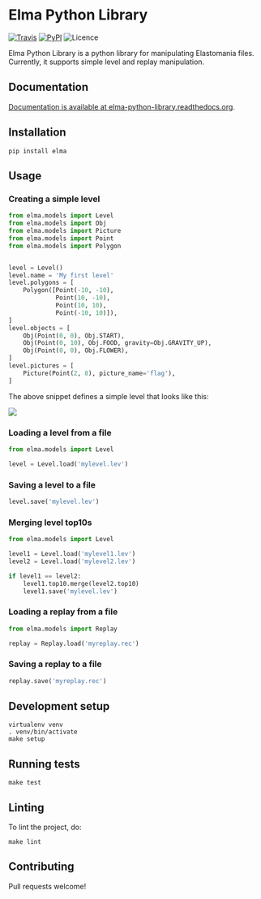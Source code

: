 # Elma Python Library

[![Travis](https://img.shields.io/travis/sigvef/elma.svg)](https://travis-ci.org/sigvef/elma/)
[![PyPI](https://img.shields.io/pypi/v/elma.svg)](https://pypi.python.org/pypi/elma/)
![Licence](https://img.shields.io/pypi/l/elma.svg)

Elma Python Library is a python library for manipulating Elastomania files.
Currently, it supports simple level and replay manipulation.


## Documentation

[Documentation is available at elma-python-library.readthedocs.org](https://elma-python-library.readthedocs.org).


## Installation

```
pip install elma
```


## Usage


### Creating a simple level
```python
from elma.models import Level
from elma.models import Obj
from elma.models import Picture
from elma.models import Point
from elma.models import Polygon


level = Level()
level.name = 'My first level'
level.polygons = [
    Polygon([Point(-10, -10),
             Point(10, -10),
             Point(10, 10),
             Point(-10, 10)]),
]
level.objects = [
    Obj(Point(0, 0), Obj.START),
    Obj(Point(0, 10), Obj.FOOD, gravity=Obj.GRAVITY_UP),
    Obj(Point(0, 0), Obj.FLOWER),
]
level.pictures = [
    Picture(Point(2, 8), picture_name='flag'),
]
```

The above snippet defines a simple level that looks like this:

![](http://i.imgur.com/cl8SJgk.png)


### Loading a level from a file
```python
from elma.models import Level

level = Level.load('mylevel.lev')
```


### Saving a level to a file
```python
level.save('mylevel.lev')
```


### Merging level top10s
```python
from elma.models import Level

level1 = Level.load('mylevel1.lev')
level2 = Level.load('mylevel2.lev')

if level1 == level2:
    level1.top10.merge(level2.top10)
    level1.save('mylevel.lev')
```


### Loading a replay from a file
```python
from elma.models import Replay

replay = Replay.load('myreplay.rec')
```


### Saving a replay to a file
```python
replay.save('myreplay.rec')
```


## Development setup

```
virtualenv venv
. venv/bin/activate
make setup
```


## Running tests

```
make test
```


## Linting

To lint the project, do:

```
make lint
```


## Contributing

Pull requests welcome!
